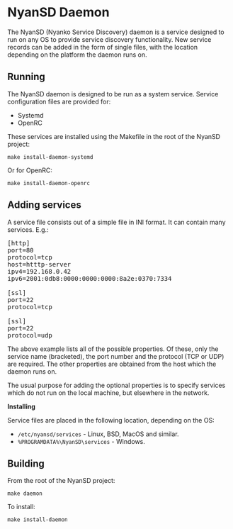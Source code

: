 # NyanSD Daemon #

The NyanSD (Nyanko Service Discovery) daemon is a service designed to run on any OS to provide service discovery functionality. New service records can be added in the form of single files, with the location depending on the platform the daemon runs on.

## Running ##

The NyanSD daemon is designed to be run as a system service. Service configuration files are provided for:

* Systemd
* OpenRC

These services are installed using the Makefile in the root of the NyanSD project:

`make install-daemon-systemd`

Or for OpenRC:

`make install-daemon-openrc`

## Adding services ##

A service file consists out of a simple file in INI format. It can contain many services. E.g.:

<pre>
[http]
port=80
protocol=tcp
host=htttp-server
ipv4=192.168.0.42
ipv6=2001:0db8:0000:0000:0000:8a2e:0370:7334

[ssl]
port=22
protocol=tcp

[ssl]
port=22
protocol=udp
</pre>

The above example lists all of the possible properties. Of these, only the service name (bracketed), the port number and the protocol (TCP or UDP) are required. The other properties are obtained from the host which the daemon runs on.

The usual purpose for adding the optional properties is to specify services which do not run on the local machine, but elsewhere in the network.

**Installing**

Service files are placed in the following location, depending on the OS:

* `/etc/nyansd/services` - Linux, BSD, MacOS and similar.
* `%PROGRAMDATA%\NyanSD\services` - Windows.

## Building ##

From the root of the NyanSD project:

`make daemon`

To install:

`make install-daemon`

